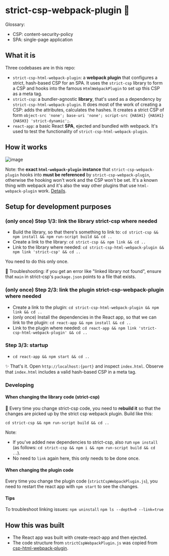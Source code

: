 # strict-csp-webpack-plugin 🦌

Glossary:

- CSP: content-security-policy
- SPA: single-page application

## What it is

Three codebases are in this repo:

- `strict-csp-html-webpack-plugin`: a **webpack plugin** that configures a strict, hash-based CSP for an SPA. It uses the `strict-csp` library to form a CSP and hooks into the famous `HtmlWebpackPlugin` to set up this CSP as a meta tag.
- `strict-csp`: a bundler-agnostic **library**, that's used as a dependency by `strict-csp-html-webpack-plugin`. It does most of the work of creating a CSP: adds the attributes, calculates the hashes. It creates a strict CSP of form `object-src 'none'; base-uri 'none'; script-src {HASH1} {HASH1} {HASH3} 'strict-dynamic';`.
- `react-app`: a basic React **SPA**, ejected and bundled with webpack. It's used to test the functionality of `strict-csp-html-webpack-plugin`.

## How it works

![image](https://user-images.githubusercontent.com/9762897/110346153-91087180-802f-11eb-96f9-fa79e9068dfb.png)

Note: the **exact `html-webpack-plugin` instance** that `strict-csp-webpack-plugin` hooks into **must be referenced** by `strict-csp-webpack-plugin`, otherwise the hooking won't work and the CSP won't be set. It's a known thing with webpack and it's also the way other plugins that use `html-webpack-plugin` work. [Details](https://github.com/jantimon/html-webpack-plugin/issues/1091).

## Setup for development purposes

### (only once) Step 1/3: link the library strict-csp where needed

- Build the library, so that there's something to link to:
  `cd strict-csp && npm install && npm run-script build && cd ..`
- Create a link to the library:
  `cd strict-csp && npm link && cd ..`
- Link to the library where needed:
  `cd strict-csp-html-webpack-plugin && npm link 'strict-csp' && cd ..`

You need to do this only once.

🧐 Troubleshooting: if you get an error like "linked library not found", ensure that `main` in strict-csp's `package.json` points to a file that exists.

### (only once) Step 2/3: link the plugin strict-csp-webpack-plugin where needed

- Create a link to the plugin:
  `cd strict-csp-html-webpack-plugin && npm link && cd ..`
- (only once) Install the dependencies in the React app, so that we can link to the plugin:
  `cd react-app && npm install && cd ..`
- Link to the plugin where needed:
  `cd react-app && npm link 'strict-csp-html-webpack-plugin' && cd ..`

### Step 3/3: startup

- `cd react-app && npm start && cd ..`

✨ That's it.
Open `http://localhost:{port}` and inspect `index.html`. Observe that `index.html` includes a valid hash-based CSP in a meta tag.

### Developing

#### When changing the library code (strict-csp)

🚨 Every time you change strict-csp code, you need to **rebuild it** so that the changes are picked up by the strict csp webpack plugin. Build like this:

`cd strict-csp && npm run-script build && cd ..`

Note:

- If you've added new dependencies to strict-csp, also run `npm install` (as follows: `cd strict-csp && npm i && npm run-script build && cd ..`).
- No need to `link` again here, this only needs to be done once.

#### When changing the plugin code

Every time you change the plugin code (`strictCspWebpackPlugin.js`), you need to restart the react app with `npm start` to see the changes.

#### Tips

To troubleshoot linking issues:
`npm uninstall`
`npm ls --depth=0 --link=true`

## How this was built

- The React app was built with create-react-app and then ejected.
- The code structure from `strictCspWebpackPlugin.js` was copied from [csp-html-webpack-plugin](https://github.com/slackhq/csp-html-webpack-plugin/issues/76).
